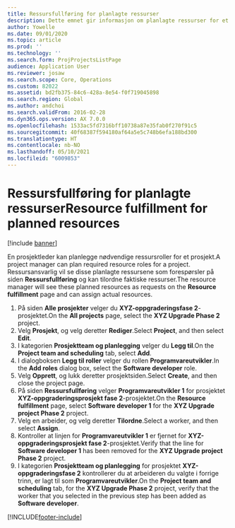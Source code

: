 ```yaml
---
title: Ressursfullføring for planlagte ressurser
description: Dette emnet gir informasjon om planlagte ressurser for et prosjekt.
author: Yowelle
ms.date: 09/01/2020
ms.topic: article
ms.prod: ''
ms.technology: ''
ms.search.form: ProjProjectsListPage
audience: Application User
ms.reviewer: josaw
ms.search.scope: Core, Operations
ms.custom: 82022
ms.assetid: bd2fb375-84c6-428a-8e54-f0f719045898
ms.search.region: Global
ms.author: andchoi
ms.search.validFrom: 2016-02-28
ms.dyn365.ops.version: AX 7.0.0
ms.openlocfilehash: 1533ac5fd7316bff10738a87e35fab0f270f91c5
ms.sourcegitcommit: 40f68387f594180af64a5e5c748b6efa188bd300
ms.translationtype: HT
ms.contentlocale: nb-NO
ms.lasthandoff: 05/10/2021
ms.locfileid: "6009853"
---
```

# <a name="resource-fulfillment-for-planned-resources"></a><span data-ttu-id="d113f-103">Ressursfullføring for planlagte ressurser</span><span class="sxs-lookup"><span data-stu-id="d113f-103">Resource fulfillment for planned resources</span></span>

[!include [banner](../includes/banner.md)]

<span data-ttu-id="d113f-104">En prosjektleder kan planlegge nødvendige ressursroller for et prosjekt.</span><span class="sxs-lookup"><span data-stu-id="d113f-104">A project manager can plan required resource roles for a project.</span></span> <span data-ttu-id="d113f-105">Ressursansvarlig vil se disse planlagte ressursene som forespørsler på siden **Ressursfullføring** og kan tilordne faktiske ressurser.</span><span class="sxs-lookup"><span data-stu-id="d113f-105">The resource manager will see these planned resources as requests on the **Resource fulfillment** page and can assign actual resources.</span></span>

1. <span data-ttu-id="d113f-106">På siden **Alle prosjekter** velger du **XYZ-oppgraderingsfase 2**-prosjektet.</span><span class="sxs-lookup"><span data-stu-id="d113f-106">On the **All projects** page, select the **XYZ Upgrade Phase 2** project.</span></span>
2. <span data-ttu-id="d113f-107">Velg **Prosjekt**, og velg deretter **Rediger**.</span><span class="sxs-lookup"><span data-stu-id="d113f-107">Select **Project**, and then select **Edit**.</span></span>
3. <span data-ttu-id="d113f-108">I kategorien **Prosjektteam og planlegging** velger du **Legg til**.</span><span class="sxs-lookup"><span data-stu-id="d113f-108">On the **Project team and scheduling** tab, select **Add**.</span></span>
4. <span data-ttu-id="d113f-109">I dialogboksen **Legg til roller** velger du rollen **Programvareutvikler**.</span><span class="sxs-lookup"><span data-stu-id="d113f-109">In the **Add roles** dialog box, select the **Software developer** role.</span></span>
5. <span data-ttu-id="d113f-110">Velg **Opprett**, og lukk deretter prosjektsiden.</span><span class="sxs-lookup"><span data-stu-id="d113f-110">Select **Create**, and then close the project page.</span></span>
6. <span data-ttu-id="d113f-111">På siden **Ressursfullføring** velger **Programvareutvikler 1** for prosjektet **XYZ-oppgraderingsprosjekt fase 2**-prosjektet.</span><span class="sxs-lookup"><span data-stu-id="d113f-111">On the **Resource fulfillment** page, select **Software developer 1** for the **XYZ Upgrade project Phase 2** project.</span></span>
7. <span data-ttu-id="d113f-112">Velg en arbeider, og velg deretter **Tilordne**.</span><span class="sxs-lookup"><span data-stu-id="d113f-112">Select a worker, and then select **Assign**.</span></span>
8. <span data-ttu-id="d113f-113">Kontroller at linjen for **Programvareutvikler 1** er fjernet for **XYZ-oppgraderingsprosjekt fase 2**-prosjektet.</span><span class="sxs-lookup"><span data-stu-id="d113f-113">Verify that the line for **Software developer 1** has been removed for the **XYZ Upgrade project Phase 2** project.</span></span>
9. <span data-ttu-id="d113f-114">I kategorien **Prosjektteam og planlegging** for prosjektet **XYZ-oppgraderingsfase 2** kontrollerer du at arbeideren du valgte i forrige trinn, er lagt til som **Programvareutvikler**.</span><span class="sxs-lookup"><span data-stu-id="d113f-114">On the **Project team and scheduling** tab, for the **XYZ Upgrade Phase 2** project, verify that the worker that you selected in the previous step has been added as **Software developer**.</span></span>


[!INCLUDE[footer-include](../includes/footer-banner.md)]